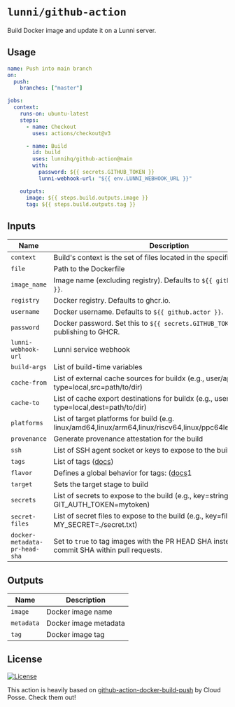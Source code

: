 # `lunni/github-action`

Build Docker image and update it on a Lunni server.


## Usage

```yaml
name: Push into main branch
on:
  push:
    branches: ["master"]

jobs:
  context:
    runs-on: ubuntu-latest
    steps:
      - name: Checkout
        uses: actions/checkout@v3

      - name: Build
        id: build
        uses: lunnihq/github-action@main
        with:
          password: ${{ secrets.GITHUB_TOKEN }}
          lunni-webhook-url: "${{ env.LUNNI_WEBHOOK_URL }}"

    outputs:
      image: ${{ steps.build.outputs.image }}
      tag: ${{ steps.build.outputs.tag }}
```


## Inputs

| Name | Description |
|------|-------------|
| `context` | Build's context is the set of files located in the specified PATH or URL |
| `file` | Path to the Dockerfile |
| `image_name` | Image name (excluding registry). Defaults to `${{ github.repository }}`. |
| `registry` | Docker registry. Defaults to ghcr.io. |
| `username` | Docker username. Defaults to `${{ github.actor }}`. |
| `password` | Docker password. Set this to `${{ secrets.GITHUB_TOKEN }}` if publishing to GHCR. |
| `lunni-webhook-url` | Lunni service webhook |
| `build-args` | List of build-time variables |
| `cache-from` | List of external cache sources for buildx (e.g., user/app:cache, type=local,src=path/to/dir) |
| `cache-to` | List of cache export destinations for buildx (e.g., user/app:cache, type=local,dest=path/to/dir) |
| `platforms` | List of target platforms for build (e.g. linux/amd64,linux/arm64,linux/riscv64,linux/ppc64le,linux/s390x,etc) |
| `provenance` | Generate provenance attestation for the build |
| `ssh` | List of SSH agent socket or keys to expose to the build |
| `tags` | List of tags ([docs](https://github.com/docker/metadata-action#tags-input)) |
| `flavor` | Defines a global behavior for tags: ([docs](https://github.com/docker/metadata-action#flavor-input)1 |
| `target` | Sets the target stage to build |
| `secrets` | List of secrets to expose to the build (e.g., key=string, GIT_AUTH_TOKEN=mytoken) |
| `secret-files` | List of secret files to expose to the build (e.g., key=filename, MY_SECRET=./secret.txt) |
| `docker-metadata-pr-head-sha` | Set to `true` to tag images with the PR HEAD SHA instead of the merge commit SHA within pull requests. |


## Outputs

| Name | Description |
|------|-------------|
| `image` | Docker image name |
| `metadata` | Docker image metadata |
| `tag` | Docker image tag |


## License

[![License](https://img.shields.io/badge/License-Apache%202.0-blue.svg)](https://opensource.org/licenses/Apache-2.0)

This action is heavily based on [github-action-docker-build-push](https://github.com/cloudposse/github-action-docker-build-push) by Cloud Posse. Check them out!
